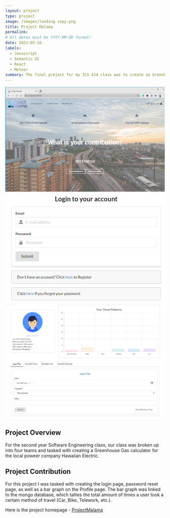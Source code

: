 ```yaml
---
layout: project
type: project
image: /images/landing copy.png
title: Project Malama
permalink: 
# All dates must be YYYY-MM-DD format!
date: 2021-05-16
labels:
  - Javascript
  - Semantic UI
  - React
  - Meteor
summary: The final project for my ICS 414 class was to create an Greenhouse Gas tracker for Hawaiian Electric.
---
```


<img class="ui centered image" src="/images/landing copy.png">
<img class="ui centered image" src="/images/Login.png">
<img class="ui centered image" src="/images/Profile.png">


## Project Overview

For the second year Software Engineering class, our class was broken up into four teams and tasked with creating a Greenhouse Gas calculator for the local poweer company Hawaiian Electric.

## Project Contribution

For this project I was tasked with creating the login page, password reset page, as well as a bar graph on the Profile page. The bar graph was linked to the mongo database, which tallies the total amount of times a user took a certain method of travel  (Car, Bike, Telework, etc.).

Here is the project homepage - [ProjectMalama](https://virtual-manoa-coders.github.io/)
